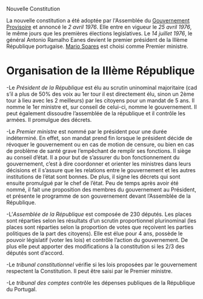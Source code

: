 Nouvelle Constitution

La nouvelle constitution a été adoptée par l'Assemblée du [Gouvernement Provisoire](articles/Gouvernement_Prov.md) et annoncé le *2 avril 1976*.
Elle entre en vigueur le *25 avril 1976*, le même jours que les premières élections legislatives.
Le *14 juillet 1976*, le général Antonio Ramalho Eanes devient le premier président de la IIIème République portugaise. [Mario Soares](articles/soares.md) est choisi comme Premier ministre.

# Organisation de la IIIème République

-Le *Président de la République* est élu au scrutin uninominal majoritaire (cad s’il a plus de 50% des voix au 1er tour il est directement élu, sinon un 2ème tour à lieu avec les 2 meilleurs) par les citoyens pour un mandat de 5 ans. Il nomme le 1er ministre et, sur conseil de celui-ci, nomme le gouvernement. Il peut également dissoudre l’assemblée de la république et il contrôle les armées. Il promulgue des décrets.

-Le *Premier ministre* est nommé par le président pour une durée indéterminé. En effet, son mandat prend fin lorsque le président décide de révoquer le gouvernement ou en cas de motion de censure, ou bien en cas de problème de santé grave l’empêchant de remplir ses fonctions. Il siège au conseil d’état.
 Il a pour but de s’assurer du bon fonctionnement du gouvernement, c’est à dire coordonner et orienter les ministres dans leurs décisions et il s’assure que les relations entre le gouvernement et les autres institutions de l’état sont bonnes. De plus, il signe les décrets qui sont ensuite promulgué par le chef de l’état.
 Peu de temps après avoir été nommé, il fait une proposition des membres du gouvernement au Président, et présente le programme de son gouvernement devant l’Assemblée de la République.

-L’*Assemblée de la République* est composée de 230 députés. Les places sont réparties selon les résultats d’un scrutin proportionnel plurinominal (les places sont réparties selon la proportion de votes que reçoivent les parties politiques de la part des citoyens). Elle est élue pour 4 ans, possède le pouvoir législatif (voter les lois) et contrôle l’action du gouvernement. De plus elle peut apporter des modifications à la constitution si les 2/3 des députés sont d’accord.

-Le *tribunal constitutionnel* vérifie si les lois proposées par le gouvernement respectent la Constitution. Il peut être saisi par le Premier ministre.

-Le *tribunal des comptes* contrôle les dépenses publiques de la République du Portugal.